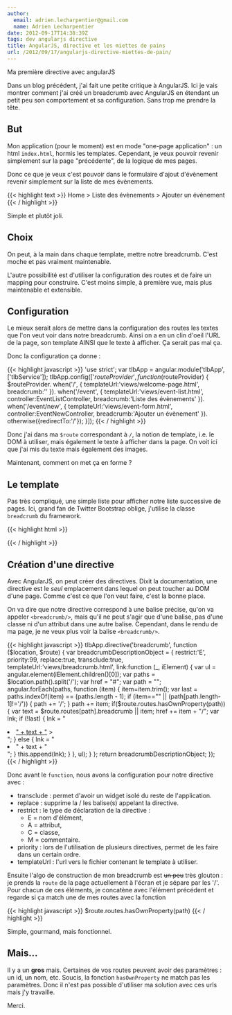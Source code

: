```yaml
---
author:
  email: adrien.lecharpentier@gmail.com
  name: Adrien Lecharpentier
date: 2012-09-17T14:38:39Z
tags: dev angularjs directive
title: AngularJS, directive et les miettes de pains
url: /2012/09/17/angularjs-directive-miettes-de-pain/
---
```


Ma première directive avec angularJS

Dans un blog précédent, j'ai fait une petite critique à AngularJS. Ici je vais
montrer comment j'ai créé un breadcrumb avec AngularJS en étendant un petit peu
son comportement et sa configuration. Sans trop me prendre la tête.

## But
Mon application (pour le moment) est en mode "one-page application" : un html
`index.html`, hormis les templates. Cependant, je veux pouvoir revenir
simplement sur la page "précédente", de la logique de mes pages.

Donc ce que je veux c'est pouvoir dans le formulaire d'ajout d'évènement
revenir simplement sur la liste de mes évènements.

{{< highlight text >}}
	Home > Liste des évènements > Ajouter un évènement
{{< / highlight >}}

Simple et plutôt joli.

## Choix
On peut, à la main dans chaque template, mettre notre breadcrumb. C'est
moche et pas vraiment maintenable.

L'autre possibilité est d'utiliser la configuration des routes et de faire un
mapping pour construire. C'est moins simple, à première vue, mais plus
maintenable et extensible.

## Configuration
Le mieux serait alors de mettre dans la configuration des routes les textes que
l'on veut voir dans notre breadcrumb. Ainsi on a en un clin d'oeil l'URL de la
page, son template AINSI que le texte à afficher. Ça serait pas mal ça.

Donc la configuration ça donne :

{{< highlight javascript >}}
'use strict';
var tlbApp = angular.module('tlbApp', ['tlbService']);
tlbApp.config(['$routeProvider', function ($routeProvider) {
  $routeProvider.
    when('/', {
        templateUrl:'views/welcome-page.html',
        breadcrumb:'<i class="icon-home"></i>'
    }).
    when('/event', {
        templateUrl:'views/event-list.html',
        controller:EventListController,
        breadcrumb:'Liste des évènements'
    }).
    when('/event/new', {
        templateUrl:'views/event-form.html',
        controller:EventNewController,
        breadcrumb:'Ajouter un évènement'
    }).
    otherwise({redirectTo:'/'});
}]);
{{< / highlight >}}

Donc j'ai dans ma `$route` correspondant à `/`, la notion de template, i.e.
le DOM à utiliser, mais également le texte à afficher dans la page. On voit ici
que j'ai mis du texte mais également des images.

Maintenant, comment on met ça en forme ?

## Le template
Pas très compliqué, une simple liste pour afficher notre liste successive de
pages. Ici, grand fan de Twitter Bootstrap oblige, j'utilise la classe
`breadcrumb` du framework.

{{< highlight html >}}
<div>
  <ul class='breadcrumb'>
  </ul>
</div>
{{< / highlight >}}

## Création d'une directive
Avec AngularJS, on peut créer des directives. Dixit la documentation, une
directive est le _seul_ emplacement dans lequel on peut toucher au DOM d'une
page. Comme c'est ce que l'on veut faire, c'est la bonne place.

On va dire que notre directive correspond à une balise précise, qu'on va
appeler `<breadcrumb/>`, mais qu'il ne peut s'agir que d'une balise, pas d'une
classe ni d'un attribut dans une autre balise. Cependant, dans le rendu de ma
page, je ne veux plus voir la balise `<breadcrumb/>`.

{{< highlight javascript >}}
tlbApp.directive('breadcrumb', function ($location, $route) {
  var breadcrumbDescriptionObject = {
    restrict:'E',
    priority:99,
    replace:true,
    transclude:true,
    templateUrl:'views/breadcrumb.html',
    link:function (_, iElement) {
      var ul = angular.element(iElement.children()[0]);
      var paths = $location.path().split('/');
      var href = "#";
      var path = "";
      angular.forEach(paths, function (item) {
        item=item.trim();
        var last = paths.indexOf(item) == (paths.length - 1);
        if (item=="" || (path[path.length-1]!='/')) {
          path += '/';
        }
        path += item;
        if($route.routes.hasOwnProperty(path)) {
          var text = $route.routes[path].breadcrumb || item;
          href += item + "/";
          var lnk;
          if (!last) {
            lnk = "<li><a href='" + href + "'>" + text + "</a> <span class='divider'>&gt;</span></li>";
          } else {
            lnk = "<li class='active'>" + text + "</li>";
          }
          this.append(lnk);
        }
      }, ul);
    }
  };
  return breadcrumbDescriptionObject;
});
{{< / highlight >}}

Donc avant le `function`, nous avons la configuration pour notre directive avec :

 - transclude : permet d'avoir un widget isolé du reste de l'application.
 - replace : supprime la / les balise(s) appelant la directive.
 - restrict : le type de déclaration de la directive :
    - E = nom d'élément,
    - A = attribut,
    - C = classe,
    - M = commentaire.
 - priority : lors de l'utilisation de plusieurs directives, permet de les faire
   dans un certain ordre.
 - templateUrl : l'url vers le fichier contenant le template à utiliser.

Ensuite l'algo de construction de mon breadcrumb est <s>un peu</s> très
glouton : je prends la `route` de la page actuellement à l'écran et je sépare par
les '/'. Pour chacun de ces éléments, je concatène avec l'élément précédent et
regarde si ça match une de mes routes avec la fonction

{{< highlight javascript >}}
$route.routes.hasOwnProperty(path)
{{< / highlight >}}

Simple, gourmand, mais fonctionnel.

## Mais...
Il y a un __gros__ mais. Certaines de vos routes peuvent avoir des paramètres :
un id, un nom, etc. Soucis, la fonction `hasOwnProperty` ne match pas les
paramètres. Donc il n'est pas possible d'utiliser ma solution avec ces urls
mais j'y travaille.

Merci.
